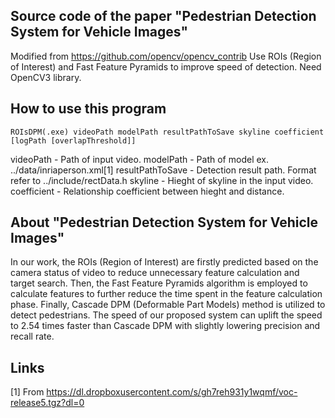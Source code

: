 ## Source code of the paper "Pedestrian Detection System for Vehicle Images"

Modified from https://github.com/opencv/opencv_contrib
Use ROIs (Region of Interest) and Fast Feature Pyramids to improve speed of detection.
Need OpenCV3 library.

## How to use this program

```
ROIsDPM(.exe) videoPath modelPath resultPathToSave skyline coefficient [logPath [overlapThreshold]]
```
videoPath - Path of input video.
modelPath - Path of model ex. ../data/inriaperson.xml[1]
resultPathToSave - Detection result path. Format refer to ../include/rectData.h
skyline - Hieght of skyline in the input video.
coefficient - Relationship coefficient between hieght and distance.

## About "Pedestrian Detection System for Vehicle Images"

In our work, the ROIs (Region of Interest) are firstly predicted based on the camera status of video to reduce unnecessary feature calculation and target search.
Then, the Fast Feature Pyramids algorithm is employed to calculate features to further reduce the time spent in the feature calculation phase.
Finally, Cascade DPM (Deformable Part Models) method is utilized to detect pedestrians.
The speed of our proposed system can uplift the speed to 2.54 times faster than Cascade DPM with slightly lowering precision and recall rate.

## Links

[1] From https://dl.dropboxusercontent.com/s/gh7reh931y1wqmf/voc-release5.tgz?dl=0